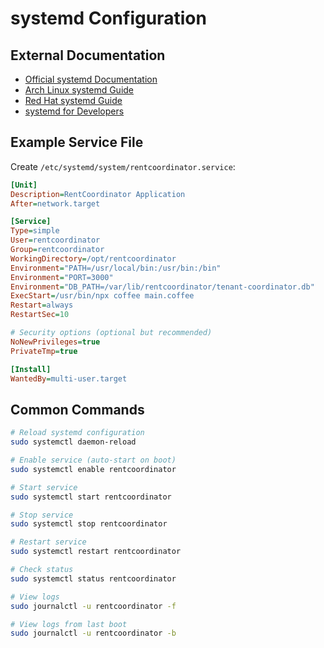 # systemd Configuration

## External Documentation

- [Official systemd Documentation](https://www.freedesktop.org/wiki/Software/systemd/)
- [Arch Linux systemd Guide](https://wiki.archlinux.org/title/Systemd)
- [Red Hat systemd Guide](https://access.redhat.com/documentation/en-us/red_hat_enterprise_linux/7/html/system_administrators_guide/chap-managing_services_with_systemd)
- [systemd for Developers](https://0pointer.de/blog/projects/systemd-for-admins-1.html)

## Example Service File

Create `/etc/systemd/system/rentcoordinator.service`:

```ini
[Unit]
Description=RentCoordinator Application
After=network.target

[Service]
Type=simple
User=rentcoordinator
Group=rentcoordinator
WorkingDirectory=/opt/rentcoordinator
Environment="PATH=/usr/local/bin:/usr/bin:/bin"
Environment="PORT=3000"
Environment="DB_PATH=/var/lib/rentcoordinator/tenant-coordinator.db"
ExecStart=/usr/bin/npx coffee main.coffee
Restart=always
RestartSec=10

# Security options (optional but recommended)
NoNewPrivileges=true
PrivateTmp=true

[Install]
WantedBy=multi-user.target
```

## Common Commands

```bash
# Reload systemd configuration
sudo systemctl daemon-reload

# Enable service (auto-start on boot)
sudo systemctl enable rentcoordinator

# Start service
sudo systemctl start rentcoordinator

# Stop service
sudo systemctl stop rentcoordinator

# Restart service
sudo systemctl restart rentcoordinator

# Check status
sudo systemctl status rentcoordinator

# View logs
sudo journalctl -u rentcoordinator -f

# View logs from last boot
sudo journalctl -u rentcoordinator -b
```